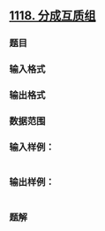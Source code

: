 ## [1118. 分成互质组](https://www.acwing.com/problem/content/solution/1120/1/)

### 题目

### 输入格式

### 输出格式

### 数据范围

### 输入样例：

```

```

### 输出样例：

```

```

### 题解